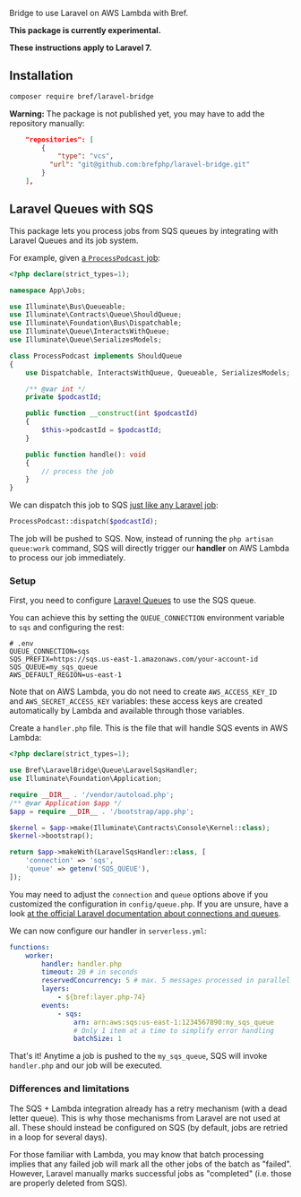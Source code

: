 Bridge to use Laravel on AWS Lambda with Bref.

**This package is currently experimental.**

**These instructions apply to Laravel 7.**

## Installation

```bash
composer require bref/laravel-bridge
```

**Warning:** The package is not published yet, you may have to add the repository manually:

```json
    "repositories": [
        {
            "type": "vcs",
          "url": "git@github.com:brefphp/laravel-bridge.git"
        }
    ],
```

## Laravel Queues with SQS

This package lets you process jobs from SQS queues by integrating with Laravel Queues and its job system.

For example, given [a `ProcessPodcast` job](https://laravel.com/docs/7.x/queues#class-structure):

```php
<?php declare(strict_types=1);

namespace App\Jobs;

use Illuminate\Bus\Queueable;
use Illuminate\Contracts\Queue\ShouldQueue;
use Illuminate\Foundation\Bus\Dispatchable;
use Illuminate\Queue\InteractsWithQueue;
use Illuminate\Queue\SerializesModels;

class ProcessPodcast implements ShouldQueue
{
    use Dispatchable, InteractsWithQueue, Queueable, SerializesModels;

    /** @var int */
    private $podcastId;

    public function __construct(int $podcastId)
    {
        $this->podcastId = $podcastId;
    }

    public function handle(): void
    {
        // process the job
    }
}
```

We can dispatch this job to SQS [just like any Laravel job](https://laravel.com/docs/7.x/queues#dispatching-jobs):

```php
ProcessPodcast::dispatch($podcastId);
```

The job will be pushed to SQS. Now, instead of running the `php artisan queue:work` command, SQS will directly trigger our **handler** on AWS Lambda to process our job immediately.

### Setup

First, you need to configure [Laravel Queues](https://laravel.com/docs/7.x/queues) to use the SQS queue.

You can achieve this by setting the `QUEUE_CONNECTION` environment variable to `sqs` and configuring the rest:

```dotenv
# .env
QUEUE_CONNECTION=sqs
SQS_PREFIX=https://sqs.us-east-1.amazonaws.com/your-account-id
SQS_QUEUE=my_sqs_queue
AWS_DEFAULT_REGION=us-east-1
```

Note that on AWS Lambda, you do not need to create `AWS_ACCESS_KEY_ID` and `AWS_SECRET_ACCESS_KEY` variables: these access keys are created automatically by Lambda and available through those variables.

Create a `handler.php` file. This is the file that will handle SQS events in AWS Lambda:

```php
<?php declare(strict_types=1);

use Bref\LaravelBridge\Queue\LaravelSqsHandler;
use Illuminate\Foundation\Application;

require __DIR__ . '/vendor/autoload.php';
/** @var Application $app */
$app = require __DIR__ . '/bootstrap/app.php';

$kernel = $app->make(Illuminate\Contracts\Console\Kernel::class);
$kernel->bootstrap();

return $app->makeWith(LaravelSqsHandler::class, [
    'connection' => 'sqs',
    'queue' => getenv('SQS_QUEUE'),
]);
```

You may need to adjust the `connection` and `queue` options above if you customized the configuration in `config/queue.php`. If you are unsure, have a look [at the official Laravel documentation about connections and queues](https://laravel.com/docs/7.x/queues#connections-vs-queues).

We can now configure our handler in `serverless.yml`:

```yaml
functions:
    worker:
        handler: handler.php
        timeout: 20 # in seconds
        reservedConcurrency: 5 # max. 5 messages processed in parallel
        layers:
            - ${bref:layer.php-74}
        events:
            - sqs:
                arn: arn:aws:sqs:us-east-1:1234567890:my_sqs_queue
                # Only 1 item at a time to simplify error handling
                batchSize: 1
```

That's it! Anytime a job is pushed to the `my_sqs_queue`, SQS will invoke `handler.php` and our job will be executed.

### Differences and limitations

The SQS + Lambda integration already has a retry mechanism (with a dead letter queue). This is why those mechanisms from Laravel are not used at all. These should instead be configured on SQS (by default, jobs are retried in a loop for several days).

For those familiar with Lambda, you may know that batch processing implies that any failed job will mark all the other jobs of the batch as "failed". However, Laravel manually marks successful jobs as "completed" (i.e. those are properly deleted from SQS).
